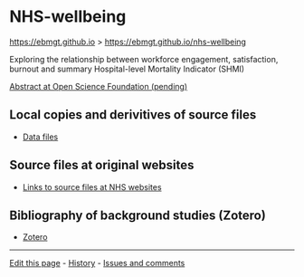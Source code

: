 # NHS-wellbeing

 https://ebmgt.github.io > https://ebmgt.github.io/nhs-wellbeing

Exploring the relationship between workforce engagement, satisfaction, burnout and summary Hospital-level Mortality Indicator (SHMI)

[Abstract at Open Science Foundation (pending)](https://osf.io/)

## Local copies and derivitives of source files
* [Data files](https://github.com/ebmgt/NHS-wellbeing/tree/master/files)

## Source files at original websites
* [Links to source files at NHS websites](https://ebmgt.github.io/nhs-source/)

## Bibliography of background studies (Zotero)
* [Zotero](https://www.zotero.org/groups/612700/thriving.worksites/library)


-------------------------------

[Edit this page](../../edit/master/README.md) - [History](../../commits/master/README.md)  - 
[Issues and comments](../../issues?q=is%3Aboth+is%3Aissue)

